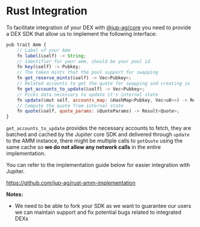 # Rust Integration

To facilitate integration of your DEX with [@jup-ag/core](https://www.npmjs.com/package/@jup-ag/core) you need to provide a DEX SDK that allow us to implement the following interface:

```js
pub trait Amm {
    // Label of your Amm
    fn label(&self) -> String;
    // Identifier for your amm, should be your pool id
    fn key(&self) -> Pubkey;
    // The token mints that the pool support for swapping
    fn get_reserve_mints(&self) -> Vec<Pubkey>;
    // Related accounts to get the quote for swapping and creating ix
    fn get_accounts_to_update(&self) -> Vec<Pubkey>;
    // Picks data necessary to update it's internal state
    fn update(&mut self, accounts_map: &HashMap<Pubkey, Vec<u8>>) -> Result<()>;
    // Compute the quote from internal state
    fn quote(&self, quote_params: &QuoteParams) -> Result<Quote>;
}
```

`get_accounts_to_update` provides the necessary accounts to fetch, they are batched and cached by the Jupiter core SDK and delivered through `update` to the AMM instance, there might be multiple calls to `getQuote` using the same cache so **we do not allow any network calls** in the entire implementation.

You can refer to the implementation guide below for easier integration with Jupiter.

https://github.com/jup-ag/rust-amm-implementation

**Notes:**
- We need to be able to fork your SDK as we want to guarantee our users we can maintain support and fix potential bugs related to integrated DEXs